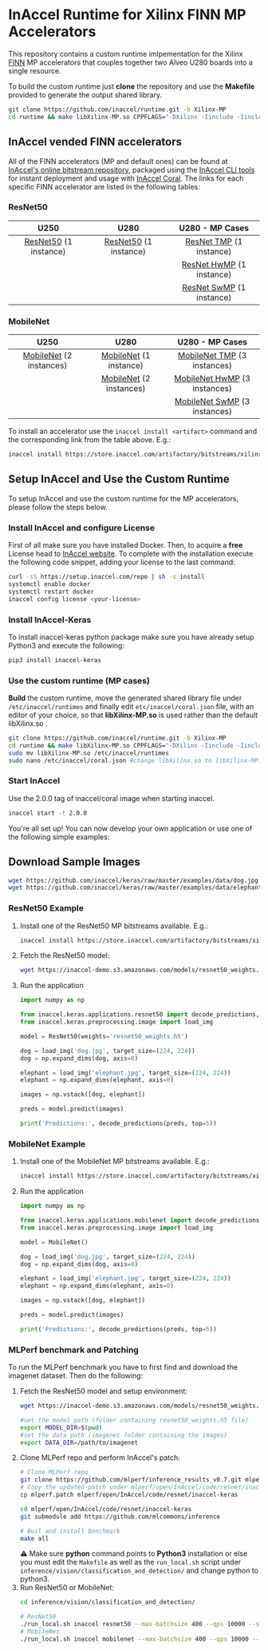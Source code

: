 # InAccel Runtime for Xilinx FINN MP Accelerators
This repository contains a custom runtime imlpementation for the Xilinx [FINN](https://github.com/Xilinx/finn) MP accelerators that couples together two Alveo U280 boards into a single resource.

To build the custom runtime just **clone** the repository and use the **Makefile** provided to generate the output shared library.

``` bash
git clone https://github.com/inaccel/runtime.git -b Xilinx-MP
cd runtime && make libXilinx-MP.so CPPFLAGS="-DXilinx -Iinclude -Iinclude/xrt -IOpenCL-Headers"
```

## InAccel vended FINN accelerators

All of the FINN accelerators (MP and default ones) can be found at [InAccel's online bitstream repository](https://store.inaccel.com/artifactory/webapp/#/artifacts/browse/tree/General/bitstreams/xilinx), packaged using the [InAccel CLI tools](https://docs.inaccel.com/reference/inaccel/cli/) for instant deployment and usage with [InAccel Coral](https://inaccel.com/fpga-manager/). The links for each specific FINN accelerator are listed in the following tables:

### ResNet50

| U250 | U280 | U280 - MP Cases |
| :----: | :----: | :--------------: |
|[ResNet50](https://store.inaccel.com/artifactory/bitstreams/xilinx/u250/xdma_201830.2/xilinx/com/researchlabs/1.2/1resnet50) (1 instance)|[ResNet50](https://store.inaccel.com/artifactory/bitstreams/xilinx/u280/xdma_201920.3/xilinx/com/researchlabs/1.0/1resnet50) (1 instance)|[ResNet TMP](https://store.inaccel.com/artifactory/bitstreams/xilinx/2xu280/xdma_201920.3/xilinx/com/researchlabs/1.0/1resnet50) (1 instance)|
|||[ResNet HwMP](https://store.inaccel.com/artifactory/bitstreams/xilinx/2xu280/xdma_201920.3/xilinx/com/researchlabs/1.1/1resnet50) (1 instance)|
|||[ResNet SwMP](https://store.inaccel.com/artifactory/bitstreams/xilinx/2xu280/xdma_201920.3/xilinx/com/researchlabs/1.2/1resnet50-one_1resnet50-two) (1 instance)|

### MobileNet

| U250 | U280 | U280 - MP Cases |
| :----: | :----: | :--------------: |
|[MobileNet](https://store.inaccel.com/artifactory/bitstreams/xilinx/u250/xdma_201830.2/xilinx/com/researchlabs/1.0/2mobilenet) (2 instances)|[MobileNet](https://store.inaccel.com/artifactory/bitstreams/xilinx/u280/xdma_201920.3/xilinx/com/researchlabs/1.0/1mobilenet) (1 instance)|[MobileNet TMP](https://store.inaccel.com/artifactory/bitstreams/xilinx/2xu280/xdma_201920.3/xilinx/com/researchlabs/1.0/3mobilenet) (3 instances)|
||[MobileNet](https://store.inaccel.com/artifactory/bitstreams/xilinx/u280/xdma_201920.3/xilinx/com/researchlabs/1.1/2mobilenet) (2 instances)|[MobileNet HwMP](https://store.inaccel.com/artifactory/bitstreams/xilinx/2xu280/xdma_201920.3/xilinx/com/researchlabs/1.1/3mobilenet) (3 instances)|
|||[MobileNet SwMP](https://store.inaccel.com/artifactory/bitstreams/xilinx/2xu280/xdma_201920.3/xilinx/com/researchlabs/1.2/2mobilenet_1mobilenet-one_1mobilenet-two) (3 instances)|

To install an accelerator use the `inaccel install <artifact>` command and the corresponding link from the table above. E.g.:
```bash
inaccel install https://store.inaccel.com/artifactory/bitstreams/xilinx/u250/xdma_201830.2/xilinx/com/researchlabs/1.2/1resnet50/
```

## Setup InAccel and Use the Custom Runtime
To setup InAccel and use the custom runtime for the MP accelerators, please follow the steps below.

### Install InAccel and configure License
First of all make sure you have installed Docker. Then, to acquire a **free** License head to [InAccel website](https://inaccel.com/license/). To complete with the installation execute the following code snippet, adding your license to the last command:

```bash
curl -sS https://setup.inaccel.com/repo | sh -s install
systemctl enable docker
systemctl restart docker
inaccel config license <your-license>
```

### Install InAccel-Keras
To install inaccel-keras python package make sure you have already setup Python3 and execute the following:
```bash
pip3 install inaccel-keras
```
### Use the custom runtime (MP cases)
**Build** the custom runtime, move the generated shared library file under `/etc/inaccel/runtimes` and finally edit `etc/inaccel/coral.json` file, with an editor of your choice, so that **libXilinx-MP.so** is used rather than the default libXilinx.so .

``` bash
git clone https://github.com/inaccel/runtime.git -b Xilinx-MP
cd runtime && make libXilinx-MP.so CPPFLAGS="-DXilinx -Iinclude -Iinclude/xrt -IOpenCL-Headers"
sudo mv libXilinx-MP.so /etc/inaccel/runtimes
sudo nano /etc/inaccel/coral.json #change libXilinx.so to libXilinx-MP.so
```

### Start InAccel
Use the 2.0.0 tag of inaccel/coral image when starting inaccel.

```bash
inaccel start -t 2.0.0
```

You're all set up! You can now develop your own application or use one of the following simple examples:

## Download Sample Images
```bash
wget https://github.com/inaccel/keras/raw/master/examples/data/dog.jpg
wget https://github.com/inaccel/keras/raw/master/examples/data/elephant.jpg
```

### ResNet50 Example
1. Install one of the ResNet50 MP bitstreams available. E.g.:
	```bash
	inaccel install https://store.inaccel.com/artifactory/bitstreams/xilinx/2xu280/xdma_201920.3/xilinx/com/researchlabs/1.0/1resnet50/
	```
2. Fetch the ResNet50 model:
	```bash
	wget https://inaccel-demo.s3.amazonaws.com/models/resnet50_weights.h5
	```

3. Run the application

	```python
	import numpy as np

	from inaccel.keras.applications.resnet50 import decode_predictions, ResNet50
	from inaccel.keras.preprocessing.image import load_img

	model = ResNet50(weights='resnet50_weights.h5')

	dog = load_img('dog.jpg', target_size=(224, 224))
	dog = np.expand_dims(dog, axis=0)

	elephant = load_img('elephant.jpg', target_size=(224, 224))
	elephant = np.expand_dims(elephant, axis=0)

	images = np.vstack([dog, elephant])

	preds = model.predict(images)

	print('Predictions:', decode_predictions(preds, top=5))
	```

### MobileNet Example

1. Install one of the MobileNet MP bitstreams available. E.g.:
	```bash
	inaccel install https://store.inaccel.com/artifactory/bitstreams/xilinx/2xu280/xdma_201920.3/xilinx/com/researchlabs/1.0/3mobilenet/
	```
2. Run the application

	```python
	import numpy as np

	from inaccel.keras.applications.mobilenet import decode_predictions, MobileNet
	from inaccel.keras.preprocessing.image import load_img

	model = MobileNet()

	dog = load_img('dog.jpg', target_size=(224, 224))
	dog = np.expand_dims(dog, axis=0)

	elephant = load_img('elephant.jpg', target_size=(224, 224))
	elephant = np.expand_dims(elephant, axis=0)

	images = np.vstack([dog, elephant])

	preds = model.predict(images)

	print('Predictions:', decode_predictions(preds, top=5))
	```

### MLPerf benchmark and Patching
To run the MLPerf benchmark you have to first find and download the imagenet dataset. Then do the following:

1. Fetch the ResNet50 model and setup environment:
	```bash
	wget https://inaccel-demo.s3.amazonaws.com/models/resnet50_weights.h5

	#set the model path (folder containing resnet50_weights.h5 file)
	export MODEL_DIR=$(pwd)
	#set the data path (imagenet folder containing the images)
	export DATA_DIR=/path/to/imagenet
	```
2. Clone MLPerf repo and perform InAccel's patch:
	```bash
	# Clone MLPerf repo
	git clone https://github.com/mlperf/inference_results_v0.7.git mlperf
	# Copy the updated patch under mlperf/open/InAccel/code/resnet/inaccel-keras folder
	cp mlperf.patch mlperf/open/InAccel/code/resnet/inaccel-keras

	cd mlperf/open/InAccel/code/resnet/inaccel-keras
	git submodule add https://github.com/mlcommons/inference

	# Buil and install benchmark
	make all
	```
	:warning: Make sure **python** command points to **Python3** installation or else you must edit the `Makefile` as well as the `run_local.sh` script under `inference/vision/classification_and_detection/` and change python to python3.
3. Run ResNet50 or MobileNet:
	```bash
	cd inference/vision/classification_and_detection/

	# ResNet50
	./run_local.sh inaccel resnet50 --max-batchsize 400 --qps 10000 --scenario Offline
	# MobileNet
	./run_local.sh inaccel mobilenet --max-batchsize 400 --qps 10000 --scenario Offline
	```
